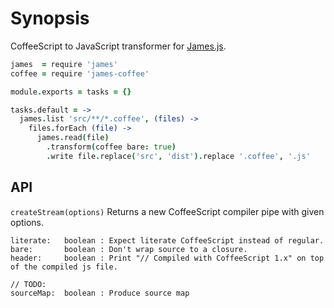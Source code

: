 # Synopsis

CoffeeScript to JavaScript transformer for [James.js](https://github.com/leonidas/james.js).

```coffeescript
james  = require 'james'
coffee = require 'james-coffee'

module.exports = tasks = {}

tasks.default = ->
  james.list 'src/**/*.coffee', (files) ->
    files.forEach (file) ->
      james.read(file)
        .transform(coffee bare: true)
        .write file.replace('src', 'dist').replace '.coffee', '.js'

```

## API

`createStream(options)` Returns a new CoffeeScript compiler pipe with given options.

```
literate:   boolean : Expect literate CoffeeScript instead of regular.
bare:       boolean : Don't wrap source to a closure.
header:     boolean : Print "// Compiled with CoffeeScript 1.x" on top of the compiled js file.

// TODO:
sourceMap:  boolean : Produce source map
```
